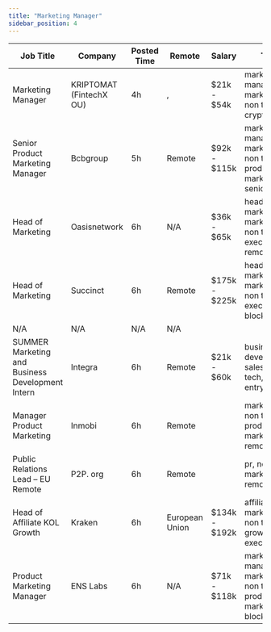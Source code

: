 ```yaml
---
title: "Marketing Manager"
sidebar_position: 4
---
```


| Job Title | Company | Posted Time | Remote | Salary | Tags | Apply Link |
|-----------|---------|-------------|--------|--------|------|------------|
| Marketing Manager | KRIPTOMAT (FintechX OU) | 4h | , | $21k - $54k | marketing manager, marketing, non tech, crypto | [Apply](https://web3.career/marketing-manager-kriptomat/138394) |
| Senior Product Marketing Manager | Bcbgroup | 5h | Remote | $92k - $115k | marketing manager, marketing, non tech, product marketing, senior | [Apply](https://web3.career/senior-product-marketing-manager-bcbgroup/135328) |
| Head of Marketing | Oasisnetwork | 6h | N/A | $36k - $65k | head of marketing, marketing, non tech, executive, remote | [Apply](https://web3.career/head-of-marketing-oasisnetwork/73767) |
| Head of Marketing | Succinct | 6h | Remote | $175k - $225k | head of marketing, marketing, non tech, executive, blockchain | [Apply](https://web3.career/head-of-marketing-succinct/138378) |
| N/A | N/A | N/A | N/A |  |  | [Apply](https://web3.career/metana) |
| SUMMER Marketing and Business Development Intern | Integra | 6h | Remote | $21k - $60k | business development, sales, non tech, intern, entry level | [Apply](https://web3.career/summer-marketing-and-business-development-intern-integra/95750) |
| Manager Product Marketing | Inmobi | 6h | Remote |  | marketing, non tech, product marketing, remote | [Apply](https://web3.career/manager-product-marketing-inmobi/108140) |
| Public Relations Lead – EU Remote | P2P. org | 6h | Remote |  | pr, non tech, marketing, remote, lead | [Apply](https://web3.career/public-relations-lead-eu-remote-p2p-org/138369) |
| Head of Affiliate KOL Growth | Kraken | 6h | European Union | $134k - $192k | affiliate, marketing, non tech, growth, executive | [Apply](https://web3.career/head-of-affiliate-kol-growth-kraken/138362) |
| Product Marketing Manager | ENS Labs | 6h | N/A | $71k - $118k | marketing manager, marketing, non tech, product marketing, blockchain | [Apply](https://web3.career/product-marketing-manager-enslabs/138356) |

